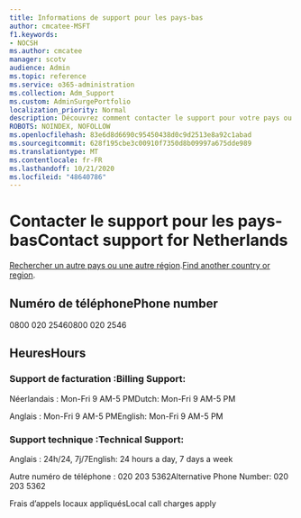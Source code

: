 ```yaml
---
title: Informations de support pour les pays-bas
author: cmcatee-MSFT
f1.keywords:
- NOCSH
ms.author: cmcatee
manager: scotv
audience: Admin
ms.topic: reference
ms.service: o365-administration
ms.collection: Adm_Support
ms.custom: AdminSurgePortfolio
localization_priority: Normal
description: Découvrez comment contacter le support pour votre pays ou région.
ROBOTS: NOINDEX, NOFOLLOW
ms.openlocfilehash: 83e6d8d6690c95450438d0c9d2513e8a92c1abad
ms.sourcegitcommit: 628f195cbe3c00910f7350d8b09997a675dde989
ms.translationtype: MT
ms.contentlocale: fr-FR
ms.lasthandoff: 10/21/2020
ms.locfileid: "48640786"
---
```

# <a name="contact-support-for-netherlands"></a><span data-ttu-id="3b122-103">Contacter le support pour les pays-bas</span><span class="sxs-lookup"><span data-stu-id="3b122-103">Contact support for Netherlands</span></span>

<span data-ttu-id="3b122-104">[Rechercher un autre pays ou une autre région](../contact-support-for-business-products.md).</span><span class="sxs-lookup"><span data-stu-id="3b122-104">[Find another country or region](../contact-support-for-business-products.md).</span></span>

## <a name="phone-number"></a><span data-ttu-id="3b122-105">Numéro de téléphone</span><span class="sxs-lookup"><span data-stu-id="3b122-105">Phone number</span></span>
<span data-ttu-id="3b122-106">0800 020 2546</span><span class="sxs-lookup"><span data-stu-id="3b122-106">0800 020 2546</span></span>

## <a name="hours"></a><span data-ttu-id="3b122-107">Heures</span><span class="sxs-lookup"><span data-stu-id="3b122-107">Hours</span></span>
### <a name="billing-support"></a><span data-ttu-id="3b122-108">Support de facturation :</span><span class="sxs-lookup"><span data-stu-id="3b122-108">Billing Support:</span></span>

<span data-ttu-id="3b122-109">Néerlandais : Mon-Fri 9 AM-5 PM</span><span class="sxs-lookup"><span data-stu-id="3b122-109">Dutch: Mon-Fri 9 AM-5 PM</span></span>

<span data-ttu-id="3b122-110">Anglais : Mon-Fri 9 AM-5 PM</span><span class="sxs-lookup"><span data-stu-id="3b122-110">English: Mon-Fri 9 AM-5 PM</span></span>

### <a name="technical-support"></a><span data-ttu-id="3b122-111">Support technique :</span><span class="sxs-lookup"><span data-stu-id="3b122-111">Technical Support:</span></span>

<span data-ttu-id="3b122-112">Anglais : 24h/24, 7j/7</span><span class="sxs-lookup"><span data-stu-id="3b122-112">English: 24 hours a day, 7 days a week</span></span>

<span data-ttu-id="3b122-113">Autre numéro de téléphone : 020 203 5362</span><span class="sxs-lookup"><span data-stu-id="3b122-113">Alternative Phone Number: 020 203 5362</span></span>

<span data-ttu-id="3b122-114">Frais d’appels locaux appliqués</span><span class="sxs-lookup"><span data-stu-id="3b122-114">Local call charges apply</span></span>
